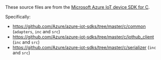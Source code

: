 These source files are from the [Microsoft Azure IoT device SDK for C](https://github.com/Azure/azure-iot-sdks/blob/master/c/readme.md).

Specifically:

 * https://github.com/Azure/azure-iot-sdks/tree/master/c/common (```adapters```, ```inc``` and ```src```)
 * https://github.com/Azure/azure-iot-sdks/tree/master/c/iothub_client (```inc``` and ```src```)
 * https://github.com/Azure/azure-iot-sdks/tree/master/c/serializer (```inc``` and ```src```)
